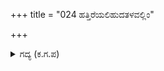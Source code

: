 +++
title = "024 ಹತ್ತಿರೆಯಲಿಹುದತಳವಲ್ಲಿಂ"

+++

<details><summary>ಗದ್ಯ (ಕ.ಗ.ಪ) </summary>

24. ಅತಳ, ವಿತಳ, ಸುತಳ, ತಳಾತಳ, ಮಹಾತಳ, ರಸಾತಳ, ಪಾತಾಳ, ಹೀಗೆ ಕೆಳಗೆ ಏಳು ಲೋಕಗಳು ಇದ್ದು ಅವುಗಳ ಪ್ರತಿಯೊಂದರ ಅಂತರ ಹತ್ತು ಸಾವಿರ ಯೋಜನವಾಗಿದೆ ಎಂದನು.
</details>
